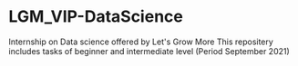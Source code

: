 # LGM_VIP-DataScience
Internship on Data science offered by Let's Grow More
This repositery includes tasks of beginner and intermediate level (Period September 2021)
